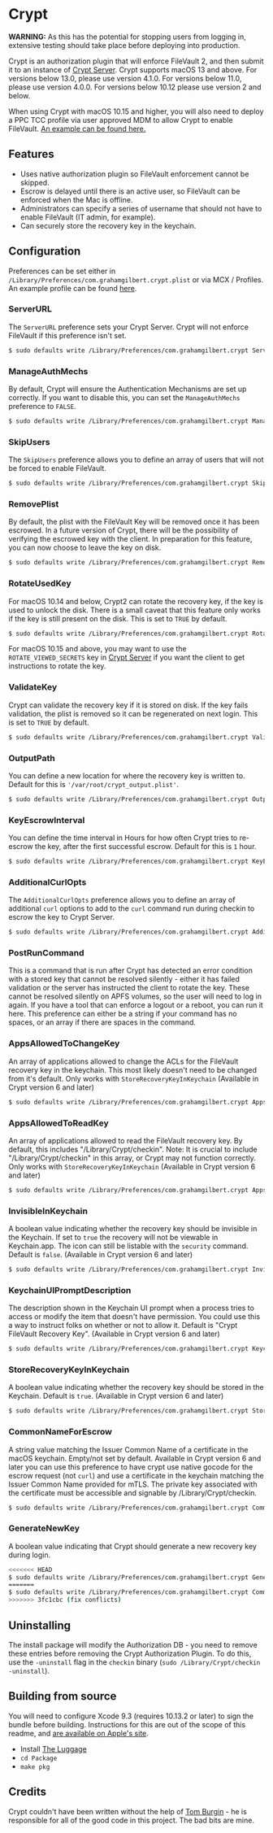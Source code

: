 # Crypt

**WARNING:** As this has the potential for stopping users from logging in, extensive testing should take place before deploying into production.

Crypt is an authorization plugin that will enforce FileVault 2, and then submit it to an instance of [Crypt Server](https://github.com/grahamgilbert/crypt-server). Crypt supports macOS 13 and above. For versions below 13.0, please use version 4.1.0. For versions below 11.0, please use version 4.0.0. For versions below 10.12 please use version 2 and below.

When using Crypt with macOS 10.15 and higher, you will also need to deploy a PPC TCC profile via user approved MDM to allow Crypt to enable FileVault. [An example can be found here.](https://github.com/grahamgilbert/crypt/blob/master/ppctcc_example.mobileconfig)

## Features

- Uses native authorization plugin so FileVault enforcement cannot be skipped.
- Escrow is delayed until there is an active user, so FileVault can be enforced when the Mac is offline.
- Administrators can specify a series of username that should not have to enable FileVault (IT admin, for example).
- Can securely store the recovery key in the keychain.

## Configuration

Preferences can be set either in `/Library/Preferences/com.grahamgilbert.crypt.plist` or via MCX / Profiles. An example profile can be found [here](https://github.com/grahamgilbert/crypt/blob/master/Example%20Crypt%20Profile.mobileconfig).

### ServerURL

The `ServerURL` preference sets your Crypt Server. Crypt will not enforce FileVault if this preference isn't set.

```bash
$ sudo defaults write /Library/Preferences/com.grahamgilbert.crypt ServerURL "https://crypt.example.com"
```

### ManageAuthMechs

By default, Crypt will ensure the Authentication Mechanisms are set up correctly. If you want to disable this, you can set the `ManageAuthMechs` preference to `FALSE`.

```bash
$ sudo defaults write /Library/Preferences/com.grahamgilbert.crypt ManageAuthMechs -bool FALSE
```

### SkipUsers

The `SkipUsers` preference allows you to define an array of users that will not be forced to enable FileVault.

```bash
$ sudo defaults write /Library/Preferences/com.grahamgilbert.crypt SkipUsers -array-add adminuser
```

### RemovePlist

By default, the plist with the FileVault Key will be removed once it has been escrowed. In a future version of Crypt, there will be the possibility of verifying the escrowed key with the client. In preparation for this feature, you can now choose to leave the key on disk.

```bash
$ sudo defaults write /Library/Preferences/com.grahamgilbert.crypt RemovePlist -bool FALSE
```

### RotateUsedKey

For macOS 10.14 and below, Crypt2 can rotate the recovery key, if the key is used to unlock the disk. There is a small caveat that this feature only works if the key is still present on the disk. This is set to `TRUE` by default.

```bash
$ sudo defaults write /Library/Preferences/com.grahamgilbert.crypt RotateUsedKey -bool FALSE
```

For macOS 10.15 and above, you may want to use the `ROTATE_VIEWED_SECRETS` key in [Crypt Server](https://github.com/grahamgilbert/Crypt-Server#settings) if you want the client to get instructions to rotate the key.

### ValidateKey

Crypt can validate the recovery key if it is stored on disk. If the key fails validation, the plist is removed so it can be regenerated on next login. This is set to `TRUE` by default.

```bash
$ sudo defaults write /Library/Preferences/com.grahamgilbert.crypt ValidateKey -bool FALSE
```

### OutputPath

You can define a new location for where the recovery key is written to. Default for this is `'/var/root/crypt_output.plist'`.

```bash
$ sudo defaults write /Library/Preferences/com.grahamgilbert.crypt OutputPath "/path/to/different/location"
```

### KeyEscrowInterval

You can define the time interval in Hours for how often Crypt tries to re-escrow the key, after the first successful escrow. Default for this is `1` hour.

```bash
$ sudo defaults write /Library/Preferences/com.grahamgilbert.crypt KeyEscrowInterval -int 2
```

### AdditionalCurlOpts

The `AdditionalCurlOpts` preference allows you to define an array of additional `curl` options to add to the `curl` command run during checkin to escrow the key to Crypt Server.

```bash
$ sudo defaults write /Library/Preferences/com.grahamgilbert.crypt AdditionalCurlOpts -array-add "--tlsv1.3"
```

### PostRunCommand

This is a command that is run after Crypt has detected an error condition with a stored key that cannot be resolved silently - either it has failed validation or the server has instructed the client to rotate the key. These cannot be resolved silently on APFS volumes, so the user will need to log in again. If you have a tool that can enforce a logout or a reboot, you can run it here. This preference can either be a string if your command has no spaces, or an array if there are spaces in the command.

### AppsAllowedToChangeKey

An array of applications allowed to change the ACLs for the FileVault recovery key in the keychain. This most likely doesn't need to be changed from it's default. Only works with `StoreRecoveryKeyInKeychain` (Available in Crypt version 6 and later)

```bash
$ sudo defaults write /Library/Preferences/com.grahamgilbert.crypt AppsAllowedToChangeKey -array "/path/to/app1" "/path/to/app2"
```

### AppsAllowedToReadKey

An array of applications allowed to read the FileVault recovery key. By default, this includes "/Library/Crypt/checkin". Note: It is crucial to include "/Library/Crypt/checkin" in this array, or Crypt may not function correctly. Only works with `StoreRecoveryKeyInKeychain` (Available in Crypt version 6 and later)

```bash
$ sudo defaults write /Library/Preferences/com.grahamgilbert.crypt AppsAllowedToReadKey -array "/Library/Crypt/checkin" "/path/to/custom/app"
```

### InvisibleInKeychain

A boolean value indicating whether the recovery key should be invisible in the Keychain. If set to `true` the recovery will not be viewable in Keychain.app. The icon can still be listable with the `security` command. Default is `false`. (Available in Crypt version 6 and later)

```bash
$ sudo defaults write /Library/Preferences/com.grahamgilbert.crypt InvisibleInKeychain -bool TRUE
```

### KeychainUIPromptDescription

The description shown in the Keychain UI prompt when a process tries to access or modify the item that doesn't have permission. You could use this a way to instruct folks on whether or not to allow it. Default is "Crypt FileVault Recovery Key". (Available in Crypt version 6 and later)

```bash
$ sudo defaults write /Library/Preferences/com.grahamgilbert.crypt KeychainUIPromptDescription -string "Custom FileVault Recovery Key Description"
```

### StoreRecoveryKeyInKeychain

A boolean value indicating whether the recovery key should be stored in the Keychain. Default is `true`. (Available in Crypt version 6 and later)

```bash
$ sudo defaults write /Library/Preferences/com.grahamgilbert.crypt StoreRecoveryKeyInKeychain -bool FALSE
```

### CommonNameForEscrow

A string value matching the Issuer Common Name of a certificate in the macOS keychain. Empty/not set by default. Available in Crypt version 6 and later you can use this preference to have crypt use native gocode for the escrow request (not `curl`) and use a certificate in the keychain matching the Issuer Common Name provided for mTLS. The private key associated with the certificate must be accessible and signable by /Library/Crypt/checkin.

```bash
$ sudo defaults write /Library/Preferences/com.grahamgilbert.crypt CommonNameForEscrow -string "Custom Common Name"
```

### GenerateNewKey

A boolean value indicating that Crypt should generate a new recovery key during login.

```bash
<<<<<<< HEAD
$ sudo defaults write /Library/Preferences/com.grahamgilbert.crypt GenerateNewKey -bool TRUE
=======
$ sudo defaults write /Library/Preferences/com.grahamgilbert.crypt CommonNameForEscrow -string "Custom Common Name"
>>>>>>> 3fc1cbc (fix conflicts)
```

## Uninstalling

The install package will modify the Authorization DB - you need to remove these entries before removing the Crypt Authorization Plugin. To do this, use the `-uninstall` flag in the `checkin` binary (`sudo /Library/Crypt/checkin -uninstall`).

## Building from source

You will need to configure Xcode 9.3 (requires 10.13.2 or later) to sign the bundle before building. Instructions for this are out of the scope of this readme, and [are available on Apple's site](https://developer.apple.com/support/code-signing/).

- Install [The Luggage](https://github.com/unixorn/luggage)
- `cd Package`
- `make pkg`

## Credits

Crypt couldn't have been written without the help of [Tom Burgin](https://github.com/tburgin) - he is responsible for all of the good code in this project. The bad bits are mine.
